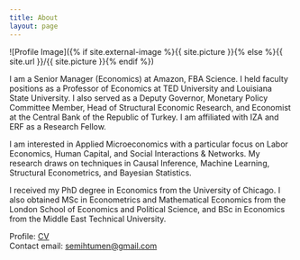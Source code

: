 ```yaml
---
title: About
layout: page
---
```

![Profile Image]({% if site.external-image %}{{ site.picture }}{% else %}{{ site.url }}/{{ site.picture }}{% endif %})

<p>I am a Senior Manager (Economics) at Amazon, FBA Science. I held faculty positions as a Professor of Economics at TED University and Louisiana State University. I also served as a Deputy Governor, Monetary Policy Committee Member, Head of Structural Economic Research, and Economist at the Central Bank of the Republic of Turkey. I am affiliated with IZA and ERF as a Research Fellow.</p>

<p>I am interested in Applied Microeconomics with a particular focus on Labor Economics, Human Capital, and Social Interactions & Networks. My research draws on techniques in Causal Inference, Machine Learning, Structural Econometrics, and Bayesian Statistics.</p>

<p>I received my PhD degree in Economics from the University of Chicago. I also obtained MSc in Econometrics and Mathematical Economics from the London School of Economics and Political Science, and BSc in Economics from the Middle East Technical University.</p>

<p>Profile: <a href="https://semihtumen.github.io/assets/CV_STumen.pdf" target="_blank">CV</a>
<br>Contact email: <a href="mailto:semihtumen@gmail.com">semihtumen@gmail.com</a></p>
